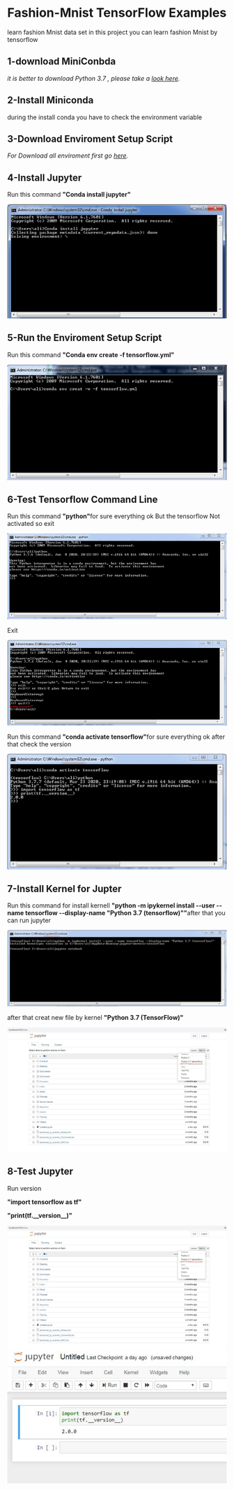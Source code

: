 # Fashion-Mnist TensorFlow Examples</h1>
learn fashion Mnist data set
in this project you can learn fashion Mnist by tensorflow
<h2/>1-download MiniConbda </h2>
<p><em>it is better to download Python 3.7 , please take a <a href="https://docs.conda.io/en/latest/miniconda.html">look here</a>.</em></p>
<h2/>2-Install Miniconda</h2>
<p>during the install conda you have to check the environment variable </p>
<h2/>3-Download Enviroment Setup Script</h2>
<p><em>For Download all enviroment first go  <a href="https://github.com/alimajidi62/Fashion-Mnist/blob/master/tensorflow.yml">here</a>.</em></p>
<h2/>4-Install Jupyter</h2>
<p>Run this command <strong>"Conda install jupyter"</strong></p>
<img src="install jupyter.JPG"/>
 <h2/>5-Run the Enviroment Setup Script</h2>
 <p>Run this command <strong>"Conda env create -f tensorflow.yml"</strong></p>
 <img src="env.JPG"/>
 <h2/>6-Test Tensorflow Command Line</h2>
 <p>Run this command <strong>"python"</strong>for sure everything ok But the tensorflow Not activated so exit</p>
 <img src="python.JPG"/>
 <p>Exit</p>
 <img src="quit.JPG"/>
  <p>Run this command <strong>"conda activate tensorflow"</strong>for sure everything ok after that check the version</p>
  <img src="tensorflowVersion.JPG"/>
 <h2/>7-Install Kernel for Jupter</h2> 
  <p>Run this command for install kernell <strong>"python -m ipykernel install --user --name tensorflow --display-name "Python 3.7 (tensorflow)""</strong>after that you can run jupyter</p>
  <img src="jupyter notebook.JPG"/>
  <p>after that creat new file by kernel <strong>"Python 3.7 (TensorFlow)"</strong></p>
   <img src="creatnew.JPG"/>
 <h2/>8-Test Jupyter</h2>
 <p>Run version </p> 
 <p><strong>"import tensorflow as tf"</strong></p>
<p><strong>"print(tf.__version__)"</strong></p>
  <img src="creatnew.JPG"/>
  <img src="version.JPG"/>
